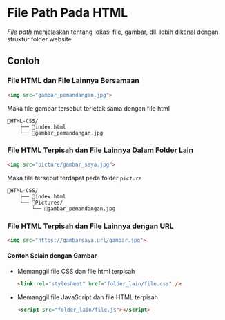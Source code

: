 # File Path Pada HTML

*File path* menjelaskan tentang lokasi file, gambar, dll. lebih dikenal dengan struktur folder website

## Contoh

### File HTML dan File Lainnya Bersamaan

```html
<img src="gambar_pemandangan.jpg">
```

Maka file gambar tersebut terletak sama dengan file html

```
📂HTML-CSS/
    ├── 📄index.html
    └── 🚞gambar_pemandangan.jpg
```

### File HTML Terpisah dan File Lainnya Dalam Folder Lain

```html
<img src="picture/gambar_saya.jpg">
```

Maka file tersebut terdapat pada folder ``picture``

```
📂HTML-CSS/
    ├── 📄index.html
    └── 📂Pictures/
        └── 🚞gambar_pemandangan.jpg
```

### File HTML Terpisah dan File Lainnya dengan URL

```html
<img src="https://gambarsaya.url/gambar.jpg">
```

#### Contoh Selain dengan Gambar

- Memanggil file CSS dan file html terpisah

    ```html
    <link rel="stylesheet" href="folder_lain/file.css" />
    ```

- Memanggil file JavaScript dan file HTML terpisah

    ```html
    <script src="folder_lain/file.js"></script>
    ```
